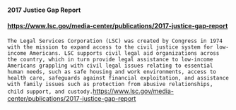 #### 2017 Justice Gap Report
#### https://www.lsc.gov/media-center/publications/2017-justice-gap-report
```The Legal Services Corporation (LSC) was created by Congress in 1974 with the mission to expand access to the civil justice system for low-income Americans. LSC supports civil legal aid organizations across the country, which in turn provide legal assistance to low-income Americans grappling with civil legal issues relating to essential human needs, such as safe housing and work environments, access to health care, safeguards against financial exploitation, and assistance with family issues such as protection from abusive relationships, child support, and custody.```https://www.lsc.gov/media-center/publications/2017-justice-gap-report
